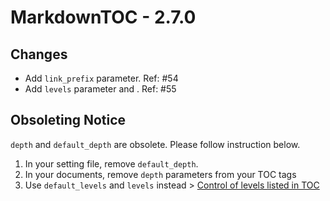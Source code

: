 # MarkdownTOC - 2.7.0

## Changes

- Add `link_prefix` parameter. Ref: #54
- Add `levels` parameter and . Ref: #55

## Obsoleting Notice

`depth` and `default_depth` are obsolete. Please follow instruction below.

1. In your setting file, remove `default_depth`.
2. In your documents, remove `depth` parameters from your TOC tags
3. Use `default_levels` and `levels` instead > [Control of levels listed in TOC](../README.md#control-of-levels-listed-in-toc)
